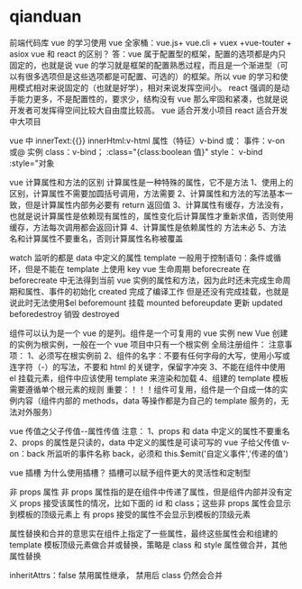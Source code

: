 # qianduan

前端代码库
vue 的学习使用 vue 全家桶：vue.js+ vue.cli + vuex +vue-touter + asiox
vue 和 react 的区别？
答：vue 属于配置型的框架，配置的选项都是内只固定的，也就是说 vue 的学习就是框架的配置熟悉过程，而且是一个渐进型（可以有很多选项但是这些选项都是可配置、可选的）的框架。所以 vue 的学习和使用模式相对来说固定的（也就是好学），相对来说发挥空间小。
react 强调的是动手能力更多，不是配置性的，要求少，结构没有 vue 那么牢固和紧凑，也就是说开发者可发挥得空间比较大自由度比较高。
vue 适合开发小项目 react 适合开发中大项目

vue 中 innerText:{{}} innerHtml:v-html
属性（特征）v-bind 或：
事件：v-on 或@
实例 class：v-bind； :class="{class:boolean 值}"
style： v-bind :style="对象

vue 计算属性和方法的区别
计算属性是一种特殊的属性，它不是方法
1、使用上的区别，计算属性不需要加圆括号调用，方法需要
2、计算属性和方法的写法基本一致，但是计算属性内部务必要有 return 返回值
3、计算属性有缓存，方法没有，也就是说计算属性是依赖现有属性的，属性变化后计算属性才重新求值，否则使用缓存，方法每次调用都会返回计算
4、计算属性是依赖属性的 方法未必
5、方法名和计算属性不要重名，否则计算属性名称被覆盖

watch 监听的都是 data 中定义的属性
template 一般用于控制语句：条件或循环，但是不能在 template 上使用 key
vue 生命周期
beforecreate 在 beforecreate 中无法得到当前 vue 实例的属性和方法，因为此时还未完成生命周期和属性、事件的初始化
created 完成了编译工作 但是还没有完成挂载，也就是说此时无法使用\$el
beforemount 挂载
mounted
beforeupdate 更新
updated
beforedestroy 销毁
destroyed

组件可以认为是一个 vue 的是列。组件是一个可复用的 vue 实例
new Vue 创建的实例为根实例，一般在一个 vue 项目中只有一个根实例
全局注册组件：
注意事项：
1、必须写在根实例前
2、组件的名字：不要有任何字母的大写，使用小写或连字符（-）的写法，不要和 html 的关键字，保留字冲突
3、不能在组件中使用 el 挂载元素，组件中应该使用 template 来渲染和加载
4、组建的 template 模板需要遵循单个根元素的规则
重要：！！！组件可复用，组件是一个自成一体的实例内容（组件内部的 methods，data 等操作都是为自己的 template 服务的，无法对外服务）

vue 传值之父子传值--属性传值
注意：
1、props 和 data 中定义的属性不要重名
2、props 的属性是只读的，data 中定义的属性是可读可写的
vue 子给父传值
v-on：back 所监听的事件名称 back，必须和 this.\$emit('自定义事件','传递的值')

vue 插槽
为什么使用插槽？
插槽可以赋予组件更大的灵活性和定制型

非 props 属性
非 props 属性指的是在组件中传递了属性，但是组件内部并没有定义 props 接受该属性的情况，比如下面的 id 和 class；这些非 props 属性会显示到模板的顶级元素上
有 props 接受的属性不会显示到模板的顶级元素

属性替换和合并的意思实在组件上指定了一些属性，最终这些属性会和组建的 template 模板顶级元素做合并或替换，策略是 class 和 style 属性做合并，其他属性替换

inheritAttrs：false 禁用属性继承， 禁用后 class 仍然会合并
